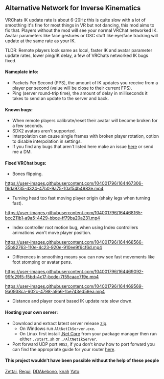## Alternative Network for Inverse Kinematics

VRChats IK update rate is about 6-20Hz this is quite slow with a lot of smoothing it's fine for most things in VR but not dancing, this mod aims to fix that. Players without the mod will see your normal VRChat networked IK. Avatar parameters like face gestures or OSC stuff like eye/face tracking will update at the same rate as your IK.

TLDR: Remote players look same as local, faster IK and avatar parameter update rates, lower ping/IK delay, a few of VRChats networked IK bugs fixed.

#### Nameplate info:
- Packets Per Second (PPS), the amount of IK updates you receive from a player per second (value will be close to their current FPS).
- Ping (server round-trip time), the amount of delay in milliseconds it takes to send an update to the server and back.

#### Known bugs:
- When remote players calibrate/reset their avatar will become broken for a few seconds.
- SDK2 avatars aren't supported.
- Interpolation can cause single frames with broken player rotation, option to disable interpolation in settings.
- If you find any bugs that aren't listed here make an issue [here](https://github.com/Zen-VR/AltNetIk/issues) or send me a DM.


#### Fixed VRChat bugs:

- Bones flipping.

https://user-images.githubusercontent.com/104001796/164467306-f6da9735-d324-47b0-9a75-10af54b4983e.mp4

- Turning head too fast moving player origin (shaky legs when turning fast).

https://user-images.githubusercontent.com/104001796/164468165-bcc211b1-a9a5-4429-bbce-ff79ba20a231.mp4

- Index controller root motion bug, when using Index controllers animations won't move player position.

https://user-images.githubusercontent.com/104001796/164468566-35b82763-110e-4c23-920e-910ee9f6cf6d.mp4

- Differences in smoothing means you can now see fast movements like foot stomping or avatar pens.

https://user-images.githubusercontent.com/104001796/164469092-99fc29f5-f5bd-4c17-bcde-7f55caac7f9e.mp4

https://user-images.githubusercontent.com/104001796/164469569-9a0938ca-602c-4798-a9a6-1be743ed59ea.mp4

- Distance and player count based IK update rate slow down.


#### Hosting your own server:

* Download and extract latest server release [zip](https://github.com/Zen-VR/AltNetIk/releases/latest).
    * On Windows run `AltNetIkServer.exe`.
    * On Linux first install [.Net Core](https://docs.microsoft.com/dotnet/core/install/linux) from your package manager then run either `./start.sh` or `./AltNetIkServer`.
* Port forward UDP port `9052`, if you don't know how to port forward you can find the appropriate guide for your router [here](https://portforward.com/router.htm).


#### This project wouldn't have been possible without the help of these people
[Zettai](https://github.com/ZettaiVR),
[Requi](https://github.com/RequiDev),
[DDAkebono](https://github.com/ddakebono),
[knah](https://github.com/knah)
[Yato](https://github.com/Kiokuu)

